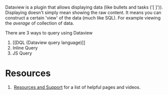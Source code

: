 Dataview is a plugin that allows displaying data (like bullets and tasks ('[ ]')). Displaying doesn't simply mean showing the raw content. It means you can construct a certain 'view' of the data (much like SQL). For example viewing the *average* of collection of data.

There are 3 ways to query using Dataview
1. [[DQL (Dataview query language)]]
2. Inline Query
3. JS Query
# Resources
1.  [Resources and Support](https://blacksmithgu.github.io/obsidian-dataview/resources/resources-and-support/) for a list of helpful pages and videos.